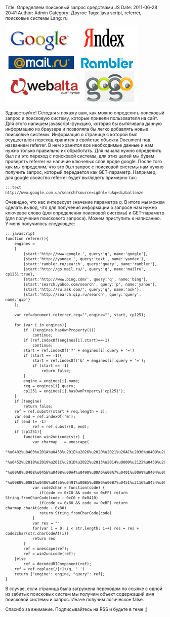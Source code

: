 Title: Определяем поисковый запрос средствами JS
Date: 2011-06-28 20:41
Author: Admin
Category: Другое
Tags: java script, referrer, поисковые системы
Lang: ru

![searchengines][]

Здравствуйте! Сегодня я покажу вам, как можно определить поисковый
запрос и поисковую систему, которые привели пользователя на сайт. Для
этого напишем javascript-функцию, которая бы вытягивала данную
информацию из браузера и позволяла бы легко добавлять новые поисковые
системы. Информация о странице с которой был осуществлен переход
хранится в свойстве объекта Document под названием referrer. В нем
хранится все необходимые данные и нам нужно только правильно их
обработать. Для начала нужно определить был ли это переход с поисковой
системы, для этих целей мы будем проверять referrer на наличие ключевых
слов вроде google. После того как мы определим, что это был запрос с
поисковой системы нам нужно получить запрос, который передается как
GET-параметр. Например, для google свойство referrer будет выглядеть
примерно так:

	:::text
	http://www.google.com.ua/search?source=ig&hl=ru&q=dizballanze

Очевидно, что нас интересует значение параметра q. В итоге мы можем
сделать вывод, что для получения информации о запросе нам нужно ключевое
слово (для определения поисковой системы) и GET-параметр (для получения
поискового запроса). Можем приступить к написанию. У меня получилось
следующее:  

	:::javascript
	function referer(){
	    engines = 
	    [
	        {start:'http://www.google.', query:'q', name:'google'},
	        {start:'http://yandex.', query:'text', name:'yandex'},
	        {start:'rambler.ru/search', query:'query', name:'rambler'},
	        {start:'http://go.mail.ru/', query:'q', name:'mailru', cp1251:true},
	        {start:'http://www.bing.com/', query:'q', name:'bing'},
	        {start:'search.yahoo.com/search', query:'p', name:'yahoo'},
	        {start:'http://ru.ask.com/', query:'q', name:'ask'},
	        {start:'http://search.qip.ru/search', query:'query', name:'qip'}
	    ];

	    var ref=document.referrer,req="",engine="", start, cp1251;

	    for (var i in engines){
	        if  (!engines.hasOwnProperty(i))
	            continue;
	        if (ref.indexOf(engines[i].start)==-1)
	            continue;
	        start = ref.indexOf('?' + engines[i].query + '=') 
	        if (start == -1){
	            start = ref.indexOf('&' + engines[i].query + '=');
	            if (start == -1)
	                return false;
	        }
	        engine = engines[i].name;
	        req = engines[i].query;
	        cp1251 = engines[i].hasOwnProperty('cp1251');
	    }
	    if (!engine)
	        return false;
	    ref = ref.substr(start + req.length + 2);
	    var end = ref.indexOf('&');
	    if (end != -1)
	            ref = ref.substr(0, end);
	    if (cp1251){
	        function win2unicode(str) {
	            var charmap   = unescape(
	            "%u0402%u0403%u201A%u0453%u201E%u2026%u2020%u2021%u20AC%u2030%u0409%u2039%u040A%u040C%u040B%u040F"+
	            "%u0452%u2018%u2019%u201C%u201D%u2022%u2013%u2014%u0000%u2122%u0459%u203A%u045A%u045C%u045B%u045F"+
	            "%u00A0%u040E%u045E%u0408%u00A4%u0490%u00A6%u00A7%u0401%u00A9%u0404%u00AB%u00AC%u00AD%u00AE%u0407"+
	            "%u00B0%u00B1%u0406%u0456%u0491%u00B5%u00B6%u00B7%u0451%u2116%u0454%u00BB%u0458%u0405%u0455%u0457")
	            var code2char = function(code) {
	               if(code >= 0xC0 && code <= 0xFF) return String.fromCharCode(code - 0xC0 + 0x0410)
	               if(code >= 0x80 && code <= 0xBF) return charmap.charAt(code - 0x80)
	               return String.fromCharCode(code)
	            }
	            var res = ""
	            for(var i = 0; i < str.length; i++) res = res + code2char(str.charCodeAt(i))
	            return res
	        }
	        ref = unescape(ref);
	        ref = win2unicode(ref);
	    }else
	        ref = decodeURIComponent(ref);
	    ref = ref.replace(/[+]+/g, ' ')
	    return {"engine": engine, "query": ref};
	}

В случае, если страница была загружена переходом по ссылке с одной из
забитых поисковых систем мы получим объект содержащий имя поисковой
системы и запрос. Иначе получим логическое false.

Спасибо за внимание. Подписывайтесь на RSS и будьте в теме ;)

  [searchengines]: /media/2011/06/441.png
    "searchengines"
